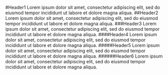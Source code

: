 #Header1
Lorem ipsum dolor sit amet, consectetur adipiscing elit, sed do eiusmod tempor incididunt ut labore et dolore magna aliqua.
##Header2
Lorem ipsum dolor sit amet, consectetur adipiscing elit, sed do eiusmod tempor incididunt ut labore et dolore magna aliqua.
###Header3
Lorem ipsum dolor sit amet, consectetur adipiscing elit, sed do eiusmod tempor incididunt ut labore et dolore magna aliqua.
####Header4
Lorem ipsum dolor sit amet, consectetur adipiscing elit, sed do eiusmod tempor incididunt ut labore et dolore magna aliqua.
#####Header5
Lorem ipsum dolor sit amet, consectetur adipiscing elit, sed do eiusmod tempor incididunt ut labore et dolore magna aliqua.
######Header6
Lorem ipsum dolor sit amet, consectetur adipiscing elit, sed do eiusmod tempor incididunt ut labore et dolore magna aliqua.